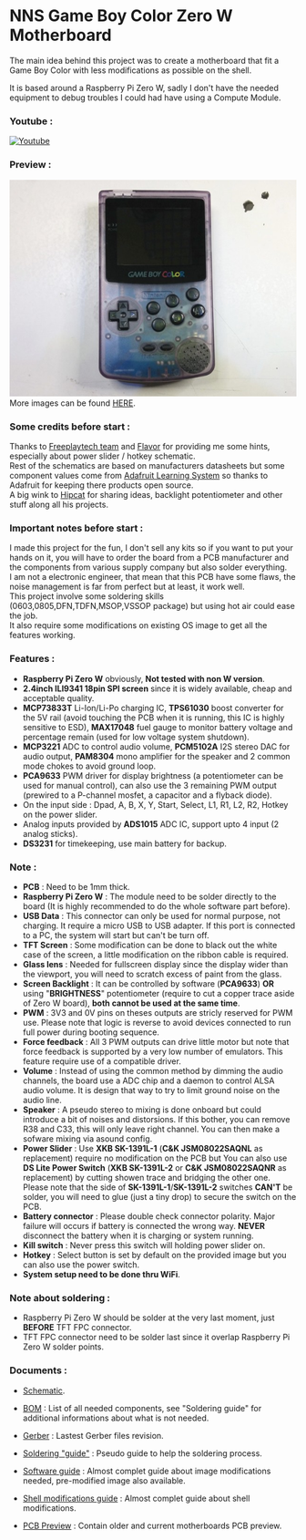 # NNS Game Boy Color Zero W Motherboard

The main idea behind this project was to create a motherboard that fit a Game Boy Color with less modifications as possible on the shell.  
  
It is based around a Raspberry Pi Zero W, sadly I don't have the needed equipment to debug troubles I could had have using a Compute Module.  

### Youtube :
[![Youtube](https://img.youtube.com/vi/wbvkZys_Rm4/hqdefault.jpg)](https://www.youtube.com/watch?v=wbvkZys_Rm4)  


### Preview :
![gbc](preview/01_lo.jpg)  
More images can be found [HERE](Preview.md).  

### Some credits before start :
Thanks to [Freeplaytech team](https://www.freeplaytech.com/) and [Flavor](https://github.com/TheFlav/) for providing me some hints, especially about power slider / hotkey schematic.  
Rest of the schematics are based on manufacturers datasheets but some component values come from [Adafruit Learning System](https://learn.adafruit.com/) so thanks to Adafruit for keeping there products open source.  
A big wink to [Hipcat](https://www.youtube.com/user/jivinhipcat/) for sharing ideas, backlight potentiometer and other stuff along all his projects.  

### Important notes before start :
I made this project for the fun, I don't sell any kits so if you want to put your hands on it, you will have to order the board from a PCB manufacturer and the components from various supply company but also solder everything.  
I am not a electronic engineer, that mean that this PCB have some flaws, the noise management is far from perfect but at least, it work well.  
This project involve some soldering skills (0603,0805,DFN,TDFN,MSOP,VSSOP package) but using hot air could ease the job.  
It also require some modifications on existing OS image to get all the features working.  

### Features :
- **Raspberry Pi Zero W** obviously, **Not tested with non W version**.  
- **2.4inch ILI9341 18pin SPI screen** since it is widely available, cheap and acceptable quality.  
- **MCP73833T** Li-Ion/Li-Po charging IC, **TPS61030** boost converter for the 5V rail (avoid touching the PCB when it is running, this IC is highly sensitive to ESD), **MAX17048** fuel gauge to monitor battery voltage and percentage remain (used for low voltage system shutdown).  
- **MCP3221** ADC to control audio volume, **PCM5102A** I2S stereo DAC for audio output, **PAM8304** mono amplifier for the speaker and 2 common mode chokes to avoid ground loop.
- **PCA9633** PWM driver for display brightness (a potentiometer can be used for manual control), can also use the 3 remaining PWM output (prewired to a P-channel mosfet, a capacitor and a flyback diode).  
- On the input side : Dpad, A, B, X, Y, Start, Select, L1, R1, L2, R2, Hotkey on the power slider.  
- Analog inputs provided by **ADS1015** ADC IC, support upto 4 input (2 analog sticks).  
- **DS3231** for timekeeping, use main battery for backup.  

### Note :
- **PCB** : Need to be 1mm thick.
- **Raspberry Pi Zero W** : The module need to be solder directly to the board (It is highly recommended to do the whole software part before).  
- **USB Data** : This connector can only be used for normal purpose, not charging. It require a micro USB to USB adapter. If this port is connected to a PC, the system will start but can't be turn off.  
- **TFT Screen** : Some modification can be done to black out the white case of the screen, a little modification on the ribbon cable is required.  
- **Glass lens** : Needed for fullscreen display since the display wider than the viewport, you will need to scratch excess of paint from the glass.  
- **Screen Backlight** : It can be controlled by software (**PCA9633**) **OR** using "**BRIGHTNESS**" potentiometer (require to cut a copper trace aside of Zero W board), **both cannot be used at the same time**.  
- **PWM** : 3V3 and 0V pins on theses outputs are stricly reserved for PWM use. Please note that logic is reverse to avoid devices connected to run full power during booting sequence.  
- **Force feedback** : All 3 PWM outputs can drive little motor but note that force feedback is supported by a very low number of emulators. This feature require use of a compatible driver.  
- **Volume** : Instead of using the common method by dimming the audio channels, the board use a ADC chip and a daemon to control ALSA audio volume. It is design that way to try to limit ground noise on the audio line.  
- **Speaker** : A pseudo stereo to mixing is done onboard but could introduce a bit of noises and distorsions. If this bother, you can remove R38 and C33, this will only leave right channel. You can then make a sofware mixing via asound config.  
- **Power Slider** : Use **XKB SK-1391L-1** (**C&K JSM08022SAQNL** as replacement) require no modification on the PCB but You can also use **DS Lite Power Switch** (**XKB SK-1391L-2** or **C&K JSM08022SAQNR** as replacement) by cutting showen trace and bridging the other one. Please note that the side of **SK-1391L-1**/**SK-1391L-2** switches **CAN'T** be solder, you will need to glue (just a tiny drop) to secure the switch on the PCB.  
- **Battery connector** : Please double check connector polarity. Major failure will occurs if battery is connected the wrong way. **NEVER** disconnect the battery when it is charging or system running.  
- **Kill switch** : Never press this switch will holding power slider on.  
- **Hotkey** : Select button is set by default on the provided image but you can also use the power switch.  
- **System setup need to be done thru WiFi**.  

### Note about soldering :
- Raspberry Pi Zero W should be solder at the very last moment, just **BEFORE** TFT FPC connector.  
- TFT FPC connector need to be solder last since it overlap Raspberry Pi Zero W solder points.  

### Documents :
- [Schematic](Schematic_last.pdf).  
- [BOM](BOM_last.pdf) : List of all needed components, see "Soldering guide" for additional informations about what is not needed.   
- [Gerber](Gerber_Motherboard_last.zip) : Lastest Gerber files revision.  
- [Soldering "guide"](SOLDER.md) : Pseudo guide to help the soldering process.  
- [Software guide](SOFTWARE.md) : Almost complet guide about image modifications needed, pre-modified image also available.  
- [Shell modifications guide](https://drive.google.com/file/d/1j6KHX8kt5VlsWwGDrVM5y6LKuopDRET4/view?usp=sharing) : Almost complet guide about shell modifications.  
  
- [PCB Preview](PCB_Preview.md) : Contain older and current motherboards PCB preview.
